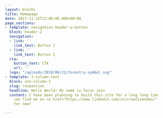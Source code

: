 ```yaml
---
layout: blocks
title: Homepage
date: 2017-11-22T23:00:00.000+00:00
page_sections:
- template: navigation-header-w-button
  block: header-2
  navigation:
  - link: ''
    link_text: Button 1
  - link: ''
    link_text: Button 2
  cta:
    button_text: CTA
    url: ''
  logo: "/uploads/2018/06/21/forestry-symbol.svg"
- template: 1-column-text
  block: one-column-1
  slug: responsive
  headline: Hello World! My name is Tarun Jain
  content: I have been planning to build this site for a long long time! <br><br>You
    can find me on <a href="https://www.linkedin.com/in/creativenemo/" title="">LinkedIn</a>
    for now!

---
```

